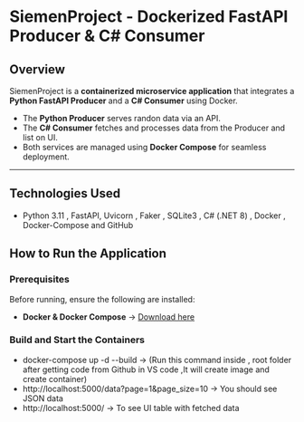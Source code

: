 # SiemenProject - Dockerized FastAPI Producer & C# Consumer

## Overview
SiemenProject is a **containerized microservice application** that integrates a **Python FastAPI Producer** and a **C# Consumer** using Docker.  
- The **Python Producer** serves randon data via an API.  
- The **C# Consumer** fetches and processes data from the Producer and list on UI.
- Both services are managed using **Docker Compose** for seamless deployment.  

---

## Technologies Used
- Python 3.11 , FastAPI, Uvicorn , Faker , SQLite3 , C# (.NET 8) , Docker , Docker-Compose and GitHub 


## How to Run the Application

  ### Prerequisites  
  Before running, ensure the following are installed:
  - **Docker & Docker Compose** → [Download here](https://www.docker.com/products/docker-desktop)
  
  ### Build and Start the Containers
  - docker-compose up -d --build  -> (Run this command inside , root folder after getting code from Github in VS code ,It will create image and create container)
  - http://localhost:5000/data?page=1&page_size=10 -> You should see JSON data
  - http://localhost:5000/ -> To see UI table with fetched data
